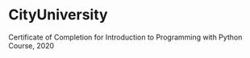 # CityUniversity
Certificate of Completion for Introduction to Programming with Python Course, 2020
